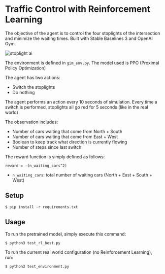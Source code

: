 # Traffic Control with Reinforcement Learning

The objective of the agent is to control the four stoplights of the intersection and minimize the waiting times. Built with Stable Baselines 3 and OpenAI Gym.

![stoplight ai](simulation.gif)

 The environment is defined in `gim_env.py`. The model used is PPO (Proximal Policy Optimization)

The agent has two actions:
* Switch the stoplights
* Do nothing

The agent performs an action every 10 seconds of simulation. Every time a switch is performed, stoplights all go red for 5 seconds (like in the real world)

The observation includes:
* Number of cars waiting that come from North + South
* Number of cars waiting that come from East + West
* Boolean to keep track what direction is currently flowing
* Number of steps since last switch

The reward function is simply defined as follows:

`reward = -(n_waiting_cars^2)`

- `n_waiting_cars`: total number of waiting cars (North + East + South + West)

## Setup

`$ pip install -r requirements.txt`

## Usage

To run the pretrained model, simply execute this command:

`$ python3 test_rl_best.py`

To run the current real world configuration (no Reinforcement Learning), run:

`$ python3 test_environment.py`